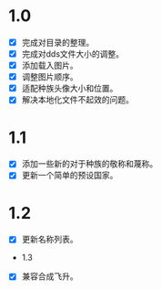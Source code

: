 # 1.0

* [X] 完成对目录的整理。
* [X] 完成对dds文件大小的调整。
* [X] 添加载入图片。
* [X] 调整图片顺序。
* [X] 适配种族头像大小和位置。
* [X] 解决本地化文件不起效的问题。

# 1.1

* [X] 添加一些新的对于种族的敬称和蔑称。
* [X] 更新一个简单的预设国家。

# 1.2

* [X] 更新名称列表。 

* 1.3

* [X] 兼容合成飞升。
